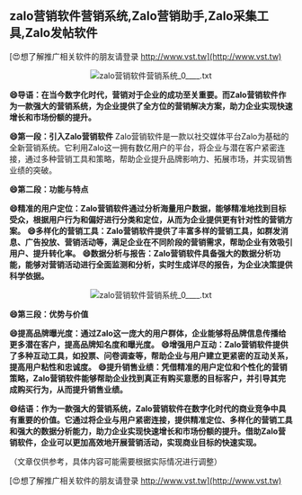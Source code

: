 ## **zalo营销软件营销系统,Zalo营销助手,Zalo采集工具,Zalo发帖软件**

[😍想了解推广相关软件的朋友请登录 http://www.vst.tw](http://www.vst.tw)

 <center><img src="https://vst.tw/MP4/tuiguang/png/6.png" alt="zalo营销软件营销系统_0____.txt"></center>

**😄导语：在当今数字化时代，营销对于企业的成功至关重要。而Zalo营销软件作为一款强大的营销系统，为企业提供了全方位的营销解决方案，助力企业实现快速增长和市场份额的提升。**

**😄第一段：引入Zalo营销软件**
Zalo营销软件是一款以社交媒体平台Zalo为基础的全新营销系统。它利用Zalo这一拥有数亿用户的平台，将企业与潜在客户紧密连接，通过多种营销工具和策略，帮助企业提升品牌影响力、拓展市场，并实现销售业绩的突破。

**😄第二段：功能与特点**

**😄精准的用户定位：Zalo营销软件通过分析海量用户数据，能够精准地找到目标受众，根据用户行为和偏好进行分类和定位，从而为企业提供更有针对性的营销方案。**
**😄多样化的营销工具：Zalo营销软件提供了丰富多样的营销工具，如群发消息、广告投放、营销活动等，满足企业在不同阶段的营销需求，帮助企业有效吸引用户、提升转化率。**
**😄数据分析与报告：Zalo营销软件具备强大的数据分析功能，能够对营销活动进行全面监测和分析，实时生成详尽的报告，为企业决策提供科学依据。**

 <center><img src="https://vst.tw/MP4/tuiguang/png/3.png" alt="zalo营销软件营销系统_0____.txt"></center>

**😄第三段：优势与价值**

**😄提高品牌曝光度：通过Zalo这一庞大的用户群体，企业能够将品牌信息传播给更多潜在客户，提高品牌知名度和曝光度。**
**😄增强用户互动：Zalo营销软件提供了多种互动工具，如投票、问卷调查等，帮助企业与用户建立更紧密的互动关系，提高用户粘性和忠诚度。**
**😄提升销售业绩：凭借精准的用户定位和个性化的营销策略，Zalo营销软件能够帮助企业找到真正有购买意愿的目标客户，并引导其完成购买行为，从而提升销售业绩。**

**😄结语：作为一款强大的营销系统，Zalo营销软件在数字化时代的商业竞争中具有重要的价值。它通过将企业与用户紧密连接，提供精准定位、多样化的营销工具和强大的数据分析能力，助力企业实现快速增长和市场份额的提升。借助Zalo营销软件，企业可以更加高效地开展营销活动，实现商业目标的快速实现。**

（文章仅供参考，具体内容可能需要根据实际情况进行调整）

[😍想了解推广相关软件的朋友请登录 http://www.vst.tw](http://www.vst.tw)



